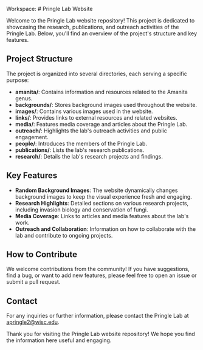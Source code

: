 
Workspace: # Pringle Lab Website

Welcome to the Pringle Lab website repository! This project is dedicated to showcasing the research, publications, and outreach activities of the Pringle Lab. Below, you'll find an overview of the project's structure and key features.

## Project Structure

The project is organized into several directories, each serving a specific purpose:

- **amanita/**: Contains information and resources related to the Amanita genus.
- **backgrounds/**: Stores background images used throughout the website.
- **images/**: Contains various images used in the website.
- **links/**: Provides links to external resources and related websites.
- **media/**: Features media coverage and articles about the Pringle Lab.
- **outreach/**: Highlights the lab's outreach activities and public engagement.
- **people/**: Introduces the members of the Pringle Lab.
- **publications/**: Lists the lab's research publications.
- **research/**: Details the lab's research projects and findings.

## Key Features

- **Random Background Images**: The website dynamically changes background images to keep the visual experience fresh and engaging.
- **Research Highlights**: Detailed sections on various research projects, including invasion biology and conservation of fungi.
- **Media Coverage**: Links to articles and media features about the lab's work.
- **Outreach and Collaboration**: Information on how to collaborate with the lab and contribute to ongoing projects.

## How to Contribute

We welcome contributions from the community! If you have suggestions, find a bug, or want to add new features, please feel free to open an issue or submit a pull request.

## Contact

For any inquiries or further information, please contact the Pringle Lab at [apringle2@wisc.edu](mailto:apringle2@wisc.edu).

Thank you for visiting the Pringle Lab website repository! We hope you find the information here useful and engaging.
